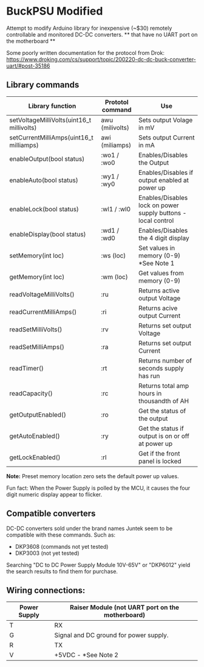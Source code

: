 # BuckPSU Modified
Attempt to modify Arduino library for inexpensive (~$30) remotely controllable and monitored DC-DC converters.
** that have no UART port on the motherboard ** 

Some poorly written documentation for the protocol from Drok:
https://www.droking.com/cs/support/topic/200220-dc-dc-buck-converter-uart/#post-35186

## Library commands
|Library function| Prototol command |  Use |
| ------------- | ------------- | ------------- |
| setVoltageMilliVolts(uint16_t millivolts) | awu (milivolts) | Sets output Volage in mV |
| setCurrentMilliAmps(uint16_t milliamps) | awi (miliamps) | Sets output Current in mA |
| enableOutput(bool status) | :wo1 / :wo0 | Enables/Disables the Output |
| enableAuto(bool status) | :wy1 / :wy0 | Enables/Disables if output enabled at power up |
| enableLock(bool status) | :wl1 / :wl0| Enables/Disables lock on power supply buttons - local control |
| enableDisplay(bool status) | :wd1 / :wd0 | Enables/Disables the 4 digit display |
| setMemory(int loc) | :ws (loc) | Set values in memory (0-9) *See Note 1 |
| getMemory(int loc) | :wm (loc) | Get values from memory (0-9) |
| readVoltageMilliVolts() | :ru | Returns active output Voltage |
| readCurrentMilliAmps() | :ri | Returns acive output Current |
| readSetMilliVolts() | :rv | Returns set output Voltage |
| readSetMilliAmps() | :ra | Returns set output Current |
| readTimer() | :rt | Returns number of seconds supply has run |
| readCapacity() | :rc | Returns total amp hours in thousandth of AH |
| getOutputEnabled() | :ro | Get the status of the output |
| getAutoEnabled() | :ry | Get the status if output is on or off at power up |
| getLockEnabled() | :rl | Get if the front panel is locked |

**Note:** Preset memory location zero sets the default power up values.

Fun fact: When the Power Supply is polled by the MCU, it causes the four digit numeric display appear to flicker.

## Compatible converters
DC-DC converters sold under the brand names Juntek seem to be compatible with these commands.
Such as:
* DKP3608 (commands not yet tested) 
* DKP3003 (not yet tested)

Searching "DC to DC  Power Supply Module 10V-65V" or "DKP6012" yield the search results to find them for purchase.



## Wiring connections:

| Power Supply| Raiser Module (not UART port on the motherboard) |
| ------------- | ------------- |
| T | RX |
| G | Signal and DC ground for power supply. |
| R | TX |
| V | +5VDC - *See Note 2 |



